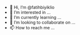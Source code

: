 - 👋 Hi, I’m @fatihbiyiklio
- 👀 I’m interested in ...
- 🌱 I’m currently learning ...
- 💞️ I’m looking to collaborate on ...
- 📫 How to reach me ...

<!---
fatihbiyiklio/fatihbiyiklio is a ✨ special ✨ repository because its `README.md` (this file) appears on your GitHub profile.
You can click the Preview link to take a look at your changes.
--->
